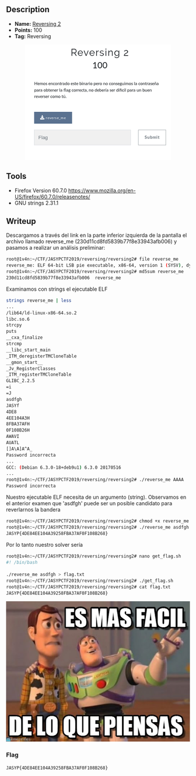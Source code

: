 ## Description
* **Name:** [Reversing 2](https://ctf.interferencias.tech/challenges#Reversing%202)
* **Points:** 100
* **Tag:** Reversing

<p align="center">
<img src="reversing2.png"/>
</p>

## Tools
* Firefox Version 60.7.0 https://www.mozilla.org/en-US/firefox/60.7.0/releasenotes/
* GNU strings 2.31.1

## Writeup
Descargamos a través del link en la parte inferior izquierda de la pantalla el archivo llamado reverse_me (230d11cd8fd5839b77f8e33943afb006) y pasamos a realizar un análisis preliminar:

```bash
root@1v4n:~/CTF/JASYPCTF2019/reversing/reversing2# file reverse_me
reverse_me: ELF 64-bit LSB pie executable, x86-64, version 1 (SYSV), dynamically linked, interpreter /lib64/ld-linux-x86-64.so.2, for GNU/Linux 3.2.0, BuildID[sha1]=29f6f329c02657bb25553a15bd6d277bf561f789, not stripped
root@1v4n:~/CTF/JASYPCTF2019/reversing/reversing2# md5sum reverse_me
230d11cd8fd5839b77f8e33943afb006  reverse_me
```
Examinamos con strings el ejecutable ELF

```bash
strings reverse_me | less
...
/lib64/ld-linux-x86-64.so.2
libc.so.6
strcpy
puts
__cxa_finalize
strcmp
__libc_start_main
_ITM_deregisterTMCloneTable
__gmon_start__
_Jv_RegisterClasses
_ITM_registerTMCloneTable
GLIBC_2.2.5
=i       
=J       
asdfgh
JASYf
4DE8
4EE104A3H
8FBA37AFH
0F108B26H
AWAVI
AUATL
[]A\A]A^A_
Password incorrecta
...
GCC: (Debian 6.3.0-18+deb9u1) 6.3.0 20170516
...
root@1v4n:~/CTF/JASYPCTF2019/reversing/reversing2# ./reverse_me AAAA
Password incorrecta
```
Nuestro ejecutable ELF necesita de un argumento (string). Observamos en el anterior examen que 'asdfgh' puede ser un posible candidato para reverlarnos la bandera

```bash
root@1v4n:~/CTF/JASYPCTF2019/reversing/reversing2# chmod +x reverse_me
root@1v4n:~/CTF/JASYPCTF2019/reversing/reversing2# ./reverse_me asdfgh
JASYP{4DE84EE104A39258FBA37AF0F108B268}
```
Por lo tanto nuestro solver sería

```bash
root@1v4n:~/CTF/JASYPCTF2019/reversing/reversing2# nano get_flag.sh
#! /bin/bash

./reverse_me asdfgh > flag.txt
root@1v4n:~/CTF/JASYPCTF2019/reversing/reversing2# ./get_flag.sh
root@1v4n:~/CTF/JASYPCTF2019/reversing/reversing2# cat flag.txt
JASYP{4DE84EE104A39258FBA37AF0F108B268}
```
<p align="center">
<img src="reversing2_2.png"/>
</p>

### Flag

`JASYP{4DE84EE104A39258FBA37AF0F108B268}`
